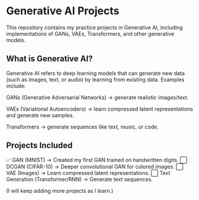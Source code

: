 # Generative AI Projects

This repository contains my practice projects in Generative AI, including implementations of GANs, VAEs, Transformers, and other generative models.

## What is Generative AI?

Generative AI refers to deep learning models that can generate new data (such as images, text, or audio) by learning from existing data.
Examples include:

GANs (Generative Adversarial Networks) → generate realistic images/text.

VAEs (Variational Autoencoders) → learn compressed latent representations and generate new samples.

Transformers → generate sequences like text, music, or code.

## Projects Included

✅ GAN (MNIST) → Created my first GAN trained on handwritten digits.
⬜ DCGAN (CIFAR-10) → Deeper convolutional GAN for colored images.
⬜ VAE (Images) → Learn compressed latent representations.
⬜ Text Generation (Transformer/RNN) → Generate text sequences.

(I will keep adding more projects as I learn.)
